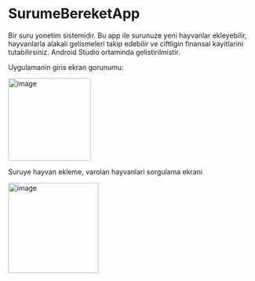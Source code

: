 # SurumeBereketApp
Bir suru yonetim sistemidir.
Bu app ile surunuze yeni hayvanlar ekleyebilir, hayvanlarla alakali gelismeleri takip edebilir ve ciftligin finansal kayitlarini tutabilirsiniz. 
Android Studio ortaminda gelistirilmistir. 

Uygulamanin giris ekran gorunumu: 

<img width="168" alt="image" src="https://user-images.githubusercontent.com/60326186/167804982-09624019-660d-4759-87ab-6538c2d4a1dc.png">

Suruye hayvan ekleme, varolan hayvanlari sorgulama ekrani

<img width="184" alt="image" src="https://user-images.githubusercontent.com/60326186/167805714-f50949cf-1bdf-4c71-95ea-1b605f7c7baa.png">


